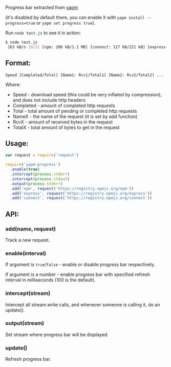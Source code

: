 
Progress bar extracted from [yapm](https://github.com/rlidwka/yapm)

(it's disabled by default there, you can enable it with `yapm install --progress=true` or `yapm set progress true`).

Run `node test.js` to see it in action:

```sh
$ node test.js
 163 kB/s [0/3] [npm: 200 kB/1.1 MB] [connect: 117 kB/221 kB] [express: 56.0 kB/280 kB]
```

## Format:

```
Speed [Completed/Total] [Name1: Rcv1/Total1] [Name2: Rcv2/Total2] ...
```

Where:

- Speed - download speed (this could be very inflated by compression), and does not include http headers
- Completed - amount of completed http requests
- Total - total amount of pending or completed http requests
- NameX - the name of the request (it is set by add function)
- RcvX - amount of received bytes in the request
- TotalX - total amount of bytes to get in the request

## Usage:

```js
var request = require('request')

require('yapm-progress')
  .enable(true)
  .intercept(process.stderr)
  .intercept(process.stdout)
  .output(process.stderr)
  .add('npm', request('https://registry.npmjs.org/npm'))
  .add('express', request('https://registry.npmjs.org/express'))
  .add('connect', request('https://registry.npmjs.org/connect'))
```

## API:

### add(name, request)

Track a new request.

### enable(interval)

If argument is `true`/`false` - enable or disable progress bar respectively.

If argument is a number - enable progress bar with specified refresh interval in milliseconds (100 is the default).

### intercept(stream)

Intercept all stream.write calls, and whenever someone is calling it, do an update().

### output(stream)

Set stream where progress bar will be displayed.

### update()

Refresh progress bar.

